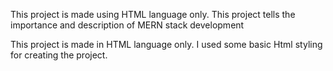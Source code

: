This project is made using HTML language only.
This project tells the importance and description of MERN stack development

This project is made in HTML language only.
I used some basic Html styling for creating the project.
